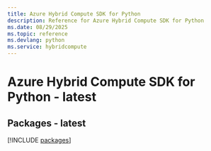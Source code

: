 ```yaml
---
title: Azure Hybrid Compute SDK for Python
description: Reference for Azure Hybrid Compute SDK for Python
ms.date: 08/29/2025
ms.topic: reference
ms.devlang: python
ms.service: hybridcompute
---
```

# Azure Hybrid Compute SDK for Python - latest
## Packages - latest
[!INCLUDE [packages](hybrid-compute-index.md)]